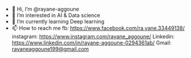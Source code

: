 - 👋 Hi, I’m @rayane-aggoune
- 👀 I’m interested in AI & Data science 
- 🌱 I’m currently learning Deep learning
- 📫 How to reach me
fb: https://www.facebook.com/ra.yane.33449138/
instagram: https://www.instagram.com/rayane_aggoune/
Linkedin: https://www.linkedin.com/in/rayane-aggoune-0294361ab/
Gmail: rayaneaggoune199@gmail.com


<!---
rayane-aggoune/rayane-aggoune is a ✨ special ✨ repository because its `README.md` (this file) appears on your GitHub profile.
You can click the Preview link to take a look at your changes.
--->
